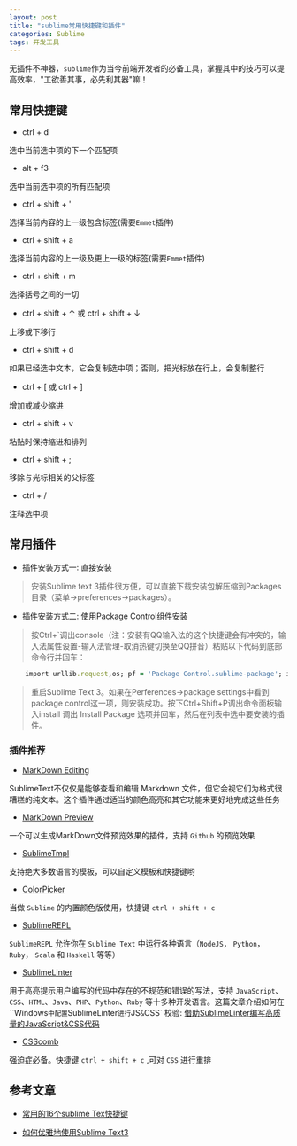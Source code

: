 ```yaml
---
layout: post
title: "sublime常用快捷键和插件"
categories: Sublime
tags: 开发工具
---
```


无插件不神器，`sublime`作为当今前端开发者的必备工具，掌握其中的技巧可以提高效率，"工欲善其事，必先利其器"嘛！

## 常用快捷键

* ctrl + d

选中当前选中项的下一个匹配项

* alt + f3

选中当前选中项的所有匹配项

* ctrl + shift + '

选择当前内容的上一级包含标签(需要`Emmet`插件)

* ctrl + shift + a 

选择当前内容的上一级及更上一级的标签(需要`Emmet`插件)

* ctrl + shift + m

选择括号之间的一切

* ctrl + shift + ↑ 或 ctrl + shift + ↓

上移或下移行

* ctrl + shift + d 

如果已经选中文本，它会复制选中项；否则，把光标放在行上，会复制整行

* ctrl + [ 或 ctrl + ]

增加或减少缩进

* ctrl + shift + v

粘贴时保持缩进和排列

* ctrl + shift + ;

移除与光标相关的父标签

* ctrl + /

注释选中项

## 常用插件

* 插件安装方式一: 直接安装

> 安装Sublime text 3插件很方便，可以直接下载安装包解压缩到Packages目录（菜单->preferences->packages）。

* 插件安装方式二: 使用Package Control组件安装

> 按Ctrl+`调出console（注：安装有QQ输入法的这个快捷键会有冲突的，输入法属性设置-输入法管理-取消热键切换至QQ拼音）粘贴以下代码到底部命令行并回车：

```ruby
    import urllib.request,os; pf = 'Package Control.sublime-package'; ipp = sublime.installed_packages_path(); urllib.request.install_opener( urllib.request.build_opener( urllib.request.ProxyHandler()) ); open(os.path.join(ipp, pf), 'wb').write(urllib.request.urlopen( 'http://sublime.wbond.net/' + pf.replace(' ','%20')).read())
```

> 重启Sublime Text 3。如果在Perferences->package settings中看到package control这一项，则安装成功。按下Ctrl+Shift+P调出命令面板输入install 调出 Install Package 选项并回车，然后在列表中选中要安装的插件。

### 插件推荐

* [MarkDown Editing](https://github.com/SublimeText-Markdown/MarkdownEditing)

SublimeText不仅仅是能够查看和编辑 Markdown 文件，但它会视它们为格式很糟糕的纯文本。这个插件通过适当的颜色高亮和其它功能来更好地完成这些任务

* [MarkDown Preview](https://github.com/revolunet/sublimetext-markdown-preview)

一个可以生成MarkDown文件预览效果的插件，支持 `Github` 的预览效果

* [SublimeTmpl](https://github.com/kairyou/SublimeTmpl)

支持绝大多数语言的模板，可以自定义模板和快捷键哟

* [ColorPicker](https://github.com/weslly/ColorPicker)

当做 `Sublime` 的内置颜色版使用，快捷键 `ctrl + shift + c`

* [SublimeREPL](https://github.com/wuub/SublimeREPL)

`SublimeREPL` 允许你在 `Sublime Text` 中运行各种语言（`NodeJS`， `Python`，`Ruby`， `Scala` 和 `Haskell` 等等）

* [SublimeLinter](https://github.com/SublimeLinter)

用于高亮提示用户编写的代码中存在的不规范和错误的写法，支持 `JavaScript`、`CSS`、`HTML`、`Java`、`PHP`、`Python`、`Ruby` 等十多种开发语言。这篇文章介绍如何在 ``Windows` 中配置 `SublimeLinter` 进行 `JS` & `CSS` 校验: [借助SublimeLinter编写高质量的JavaScript&CSS代码](http://www.cnblogs.com/lhb25/archive/2013/05/02/sublimelinter-for-js-css-coding.html)

* [CSScomb](https://github.com/csscomb/CSScomb-for-Sublime)

强迫症必备。快捷键 `ctrl + shift + c` ,可对 `CSS` 进行重排

## 参考文章

* [常用的16个sublime Tex快捷键](http://blog.jobbole.com/82527/)

* [如何优雅地使用Sublime Text3](http://www.jianshu.com/p/3cb5c6f2421c)